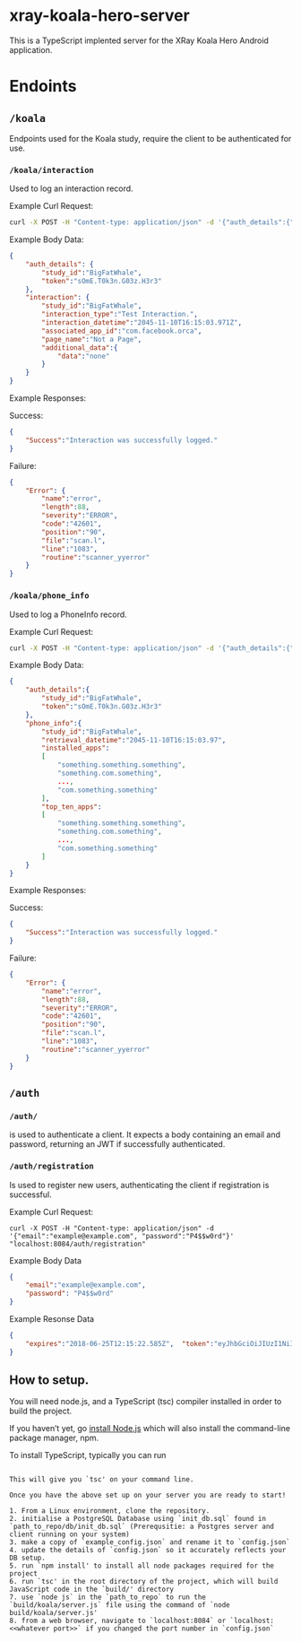 # xray-koala-hero-server

This is a TypeScript implented server for the XRay Koala Hero Android application.


# Endoints

## `/koala`
Endpoints used for the Koala study, require the client to be authenticated for use.

### `/koala/interaction`

Used to log an interaction record.

Example Curl Request:
```bash
curl -X POST -H "Content-type: application/json" -d '{"auth_details":{"study_id":"BigFatWhale", "token":"sOmE.T0k3n.G03z.H3r3"}, "interaction":{"study_id":"BigFatWhale", "interaction_type":"Test Interaction.","interaction_datetime":"2045-11-10T16:15:03.971Z", "associated_app_id":"com.facebook.orca", "page_name":"Not a Page", "additional_data":{"data":"none"}}}' localhost:8084/koala/interaction
```

Example Body Data:
```json
{
    "auth_details": {
        "study_id":"BigFatWhale",
        "token":"sOmE.T0k3n.G03z.H3r3"
    },
    "interaction": {
        "study_id":"BigFatWhale",
        "interaction_type":"Test Interaction.",
        "interaction_datetime":"2045-11-10T16:15:03.971Z",
        "associated_app_id":"com.facebook.orca",
        "page_name":"Not a Page",
        "additional_data":{
            "data":"none"
        }
    }
}
```

Example Responses:

Success:
```json
{
    "Success":"Interaction was successfully logged."
}
```

Failure:
```json
{
    "Error": {
        "name":"error",
        "length":88,
        "severity":"ERROR",
        "code":"42601",
        "position":"90",
        "file":"scan.l",
        "line":"1083",
        "routine":"scanner_yyerror"
    }
}
```


### `/koala/phone_info`
Used to log a PhoneInfo record.

Example Curl Request:
```bash
curl -X POST -H "Content-type: application/json" -d '{"auth_details":{"study_id":"BigFatWhale", "token":"sOmE.T0k3n.G03z.H3r3"}, "phone_info":{"study_id":"BigFatWhale", "retrieval_datetime":"2045-11-10T16:15:03.97", "installed_apps":["com.facebook.orca","something.something.com"], "top_ten_apps":["something.something.something", "something.com.something", "com.something.something"]}}' localhost:8084/koala/phone_info
```

Example Body Data:
```json
{
    "auth_details":{
        "study_id":"BigFatWhale",
        "token":"sOmE.T0k3n.G03z.H3r3"
    },
    "phone_info":{
        "study_id":"BigFatWhale",
        "retrieval_datetime":"2045-11-10T16:15:03.97",
        "installed_apps":
        [
            "something.something.something",
            "something.com.something",
            ...,
            "com.something.something"
        ],
        "top_ten_apps":
        [
            "something.something.something",
            "something.com.something",
            ...,
            "com.something.something"
        ]
    }
}
```

Example Responses:

Success:
```json
{
    "Success":"Interaction was successfully logged."
}
```

Failure:
```json
{
    "Error": {
        "name":"error",
        "length":88,
        "severity":"ERROR",
        "code":"42601",
        "position":"90",
        "file":"scan.l",
        "line":"1083",
        "routine":"scanner_yyerror"
    }
}
```

## `/auth`

### `/auth/`


is used to authenticate a client. It expects a body containing an email and password, returning an JWT if successfully authenticated.



### `/auth/registration`


Is used to register new users, authenticating the client if registration is successful.



Example Curl Request:
```
curl -X POST -H "Content-type: application/json" -d '{"email":"example@example.com", "password":"P4$$w0rd"}' "localhost:8084/auth/registration"

```
Example Body Data
```json
{
    "email":"example@example.com",
    "password": "P4$$w0rd"
}
```

Example Resonse Data
```json
{
    "expires":"2018-06-25T12:15:22.585Z",  "token":"eyJhbGciOiJIUzI1NiIsInR5cCI6IkpXVCJ9.eyJpZCI6ImV4YW1wbGVAZXhhbXBsZS5jb20iLCJpYXQiOjE1Mjk4NDI1MjIsImV4cCI6MTUyOTkyODkyMn0.17fT6N0WB9WvG73afngaRF2-m_ZVxOuFH3Vj4NjvJZY"
}
```


## How to setup.

You will need node.js, and a TypeScript (tsc) compiler installed in order to build the project.

If you haven’t yet, go [install Node.js](https://nodejs.org/en/download/) which will also install the command-line package manager, npm.

To install TypeScript, typically you can run
```npm install --global typescript'''

This will give you `tsc' on your command line.

Once you have the above set up on your server you are ready to start!

1. From a Linux environment, clone the repository.
2. initialise a PostgreSQL Database using `init_db.sql` found in `path_to_repo/db/init_db.sql` (Prerequsitie: a Postgres server and client running on your system)
3. make a copy of `example_config.json` and rename it to `config.json`
4. update the details of `config.json` so it accurately reflects your DB setup.
5. run `npm install' to install all node packages required for the project
6. run `tsc' in the root directory of the project, which will build JavaScript code in the `build/' directory
7. use `node js` in the `path_to_repo` to run the `build/koala/server.js` file using the command of `node build/koala/server.js'
8. from a web browser, navigate to `localhost:8084` or `localhost:<<whatever port>>` if you changed the port number in `config.json`

